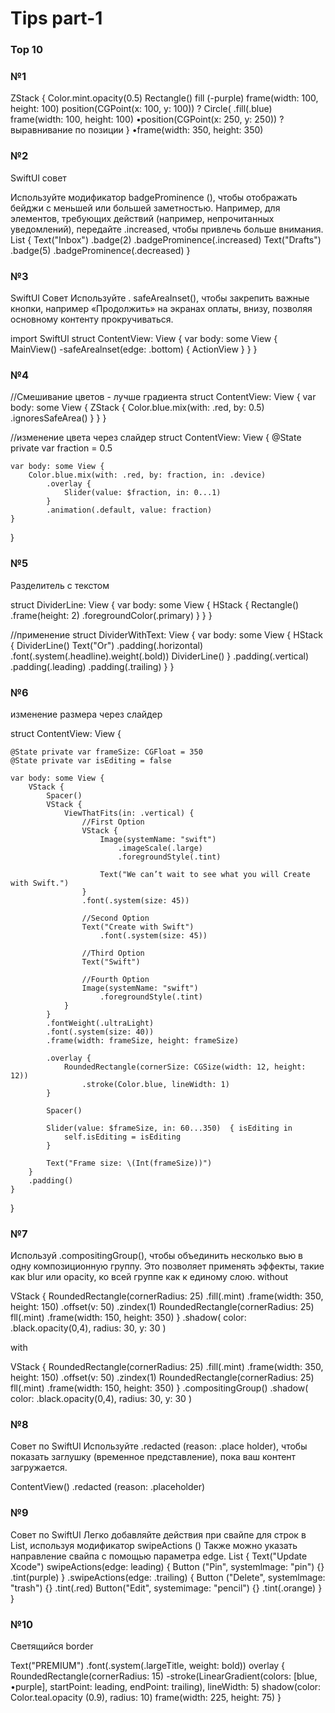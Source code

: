# Tips part-1

### Top 10

### №1 
ZStack {
Color.mint.opacity(0.5)
Rectangle()
fill (-purple)
frame(width: 100, height: 100)
position(CGPoint(x: 100, y: 100)) ?
Circle(
.fill(.blue)
frame(width: 100, height: 100)
•position(CGPoint(x: 250, y: 250)) ? выравнивание по позиции
}
•frame(width: 350, height: 350)

### №2

SwiftUl совет

Используйте модификатор badgeProminence (), чтобы отображать бейджи с меньшей или большей заметностью.
Например, для элементов, требующих действий (например, непрочитанных уведомлений),
передайте .increased, чтобы привлечь больше внимания.
List {
Text("Inbox")
.badge(2)
.badgeProminence(.increased)
Text("Drafts")
.badge(5)
.badgeProminence(.decreased)
}


### №3

SwiftUl Совет
Используйте . safeAreaInset(), чтобы закрепить важные кнопки, например «Продолжить»
на экранах оплаты, внизу, позволяя основному контенту прокручиваться.

import SwiftUl
struct ContentView: View {
var body: some View {
MainView()
-safeArealnset(edge: .bottom) {
ActionView
}
}
}

### №4 

//Смешивание цветов - лучше градиента
struct ContentView: View {
    var body: some View {
        ZStack {
            Color.blue.mix(with: .red, by: 0.5)
                .ignoresSafeArea()
        }
    }
}

//изменение цвета через слайдер
struct ContentView: View {
    @State private var fraction = 0.5
    
    var body: some View {
        Color.blue.mix(with: .red, by: fraction, in: .device)
            .overlay {
                Slider(value: $fraction, in: 0...1)
            }
            .animation(.default, value: fraction)
    }
}

### №5 

Разделитель с текстом 


struct DividerLine: View {
    var body: some View {
        HStack {
            Rectangle()
                .frame(height: 2)
                .foregroundColor(.primary)
        }
    }
}

//применение 
struct DividerWithText: View {
    var body: some View {
        HStack {
            DividerLine()
            Text("Or")
                .padding(.horizontal)
                .font(.system(.headline).weight(.bold))
            DividerLine()
        }
        .padding(.vertical)
        .padding(.leading)
        .padding(.trailing) 
    }
}


### №6 

изменение размера через слайдер 

struct ContentView: View {
    
    @State private var frameSize: CGFloat = 350
    @State private var isEditing = false
    
    var body: some View {
        VStack {
            Spacer()
            VStack {
                ViewThatFits(in: .vertical) {
                    //First Option
                    VStack {
                        Image(systemName: "swift")
                            .imageScale(.large)
                            .foregroundStyle(.tint)
                        
                        Text("We can’t wait to see what you will Create with Swift.")
                    }
                    .font(.system(size: 45))
                    
                    //Second Option
                    Text("Create with Swift")
                        .font(.system(size: 45))
                    
                    //Third Option
                    Text("Swift")
                    
                    //Fourth Option
                    Image(systemName: "swift")
                        .foregroundStyle(.tint)
                }
            }
            .fontWeight(.ultraLight)
            .font(.system(size: 40))
            .frame(width: frameSize, height: frameSize)
            
            .overlay {
                RoundedRectangle(cornerSize: CGSize(width: 12, height: 12))
                    .stroke(Color.blue, lineWidth: 1)
            }
            
            Spacer()
            
            Slider(value: $frameSize, in: 60...350)  { isEditing in
                self.isEditing = isEditing
            }
            
            Text("Frame size: \(Int(frameSize))")
        }
        .padding()
    }
}


### №7

Используй .compositingGroup(), чтобы объединить несколько вью в одну композиционную группу. Это позволяет применять эффекты, такие как blur или opacity, ко всей группе как к единому слою.
without

VStack {
RoundedRectangle(cornerRadius: 25)
.fill(.mint)
.frame(width: 350, height: 150)
.offset(v: 50)
.zindex(1)
RoundedRectangle(cornerRadius: 25)
fll(.mint)
.frame(width: 150, height: 350)
}
.shadow(
color: .black.opacity(0,4), 
radius: 30, 
y: 30
)

with

VStack {
RoundedRectangle(cornerRadius: 25)
.fill(.mint)
.frame(width: 350, height: 150)
.offset(v: 50)
.zindex(1)
RoundedRectangle(cornerRadius: 25)
fll(.mint)
.frame(width: 150, height: 350)
}
.compositingGroup()
.shadow(
color: .black.opacity(0,4), 
radius: 30, 
y: 30
)


### №8 

Совет по SwiftUl
Используйте .redacted (reason: .place
holder), чтобы показать заглушку (временное представление), пока ваш контент загружается.

ContentView()
.redacted (reason: .placeholder)



### №9 

Совет по SwiftUl
Легко добавляйте действия при свайпе для строк в List, используя модификатор
swipeActions ()
Также можно указать направление свайпа с помощью параметра edge.
List {
Text("Update Xcode")
swipeActions(edge: leading) {
Button ("Pin", systemlmage: "pin") {}
.tint(purple)
}
.swipeActions(edge: .trailing) {
Button ("Delete", systemlmage: "trash") {}
.tint(.red)
Button("Edit", systemimage: "pencil") {}
.tint(.orange)
}
}



### №10

Светящийся border 


Text("PREMIUM")
.font(.system(.largeTitle, weight: bold))
overlay {
RoundedRectangle(cornerRadius: 15)
-stroke(LinearGradient(colors: [blue, •purple], startPoint: leading, endPoint: trailing), lineWidth: 5)
shadow(color: Color.teal.opacity (0.9), radius: 10)
frame(width: 225, height: 75)
} 